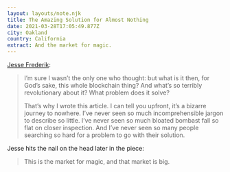 ```yaml
---
layout: layouts/note.njk
title: The Amazing Solution for Almost Nothing
date: 2021-03-28T17:05:49.877Z
city: Oakland
country: California
extract: And the market for magic.
---
```


[Jesse Frederik](https://thecorrespondent.com/655/blockchain-the-amazing-solution-for-almost-nothing/86649455475-f933fe63):

> I’m sure I wasn’t the only one who thought: but what is it then, for God’s sake, this whole blockchain thing? And what’s so terribly revolutionary about it? What problem does it solve?
>
> That’s why I wrote this article. I can tell you upfront, it’s a bizarre journey to nowhere. I’ve never seen so much incomprehensible jargon to describe so little. I’ve never seen so much bloated bombast fall so flat on closer inspection. And I’ve never seen so many people searching so hard for a problem to go with their solution.

Jesse hits the nail on the head later in the piece:

> This is the market for magic, and that market is big.
